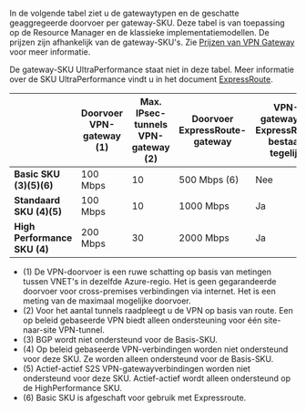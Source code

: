In de volgende tabel ziet u de gatewaytypen en de geschatte geaggregeerde doorvoer per gateway-SKU. Deze tabel is van toepassing op de Resource Manager en de klassieke implementatiemodellen. De prijzen zijn afhankelijk van de gateway-SKU's. Zie [Prijzen van VPN Gateway](https://azure.microsoft.com/pricing/details/vpn-gateway) voor meer informatie.

De gateway-SKU UltraPerformance staat niet in deze tabel. Meer informatie over de SKU UltraPerformance vindt u in het document [ExpressRoute](../articles/expressroute/expressroute-about-virtual-network-gateways.md).

|  | **Doorvoer VPN-gateway (1)** | **Max. IPsec-tunnels VPN-gateway (2)** | **Doorvoer ExpressRoute-gateway** | **VPN-gateway en ExpressRoute bestaan tegelijk** |
| --- | --- | --- | --- | --- |
| **Basic SKU (3)(5)(6)** |100 Mbps |10 |500 Mbps (6) |Nee |
| **Standaard SKU (4)(5)** |100 Mbps |10 |1000 Mbps |Ja |
| **High Performance SKU (4)** |200 Mbps |30 |2000 Mbps |Ja |

* (1) De VPN-doorvoer is een ruwe schatting op basis van metingen tussen VNET's in dezelfde Azure-regio. Het is geen gegarandeerde doorvoer voor cross-premises verbindingen via internet. Het is een meting van de maximaal mogelijke doorvoer.
* (2) Voor het aantal tunnels raadpleegt u de VPN op basis van route. Een op beleid gebaseerde VPN biedt alleen ondersteuning voor één site-naar-site VPN-tunnel.
* (3) BGP wordt niet ondersteund voor de Basis-SKU.
* (4) Op beleid gebaseerde VPN-verbindingen worden niet ondersteund voor deze SKU. Ze worden alleen ondersteund voor de Basis-SKU.
* (5) Actief-actief S2S VPN-gatewayverbindingen worden niet ondersteund voor deze SKU. Actief-actief wordt alleen ondersteund op de HighPerformance SKU.
* (6) Basic SKU is afgeschaft voor gebruik met Expressroute.
